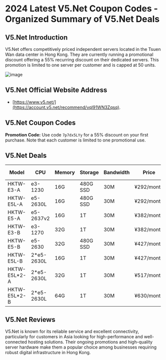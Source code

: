 # 2024 Latest V5.Net Coupon Codes - Organized Summary of V5.Net Deals

## V5.Net Introduction

V5.Net offers competitively priced independent servers located in the Tsuen Wan data center in Hong Kong. They are currently running a promotional discount offering a 55% recurring discount on their dedicated servers. This promotion is limited to one server per customer and is capped at 50 units.

![image](https://github.com/ogans417/V5.Net/assets/167673958/e788865b-8eb4-43b4-914a-f6fd1de55172)

## V5.Net Official Website Address

- [https://www.v5.net/](https://account.v5.net/recommend/vql91WN3Zqsq).

## V5.Net Coupon Codes

**Promotion Code:** Use code `7p7dx5LYy` for a 55% discount on your first purchase. Note that each customer is limited to one promotional use.

## V5.Net Deals

| Model       | CPU         | Memory | Storage | Bandwidth | Price      | Purchase Link                                      |
|-------------|-------------|--------|---------|-----------|------------|----------------------------------------------------|
| HKTW-E3-A   | e3-1230     | 16G    | 480G SSD | 30M      | ¥292/month | [Buy Now](https://account.v5.net/recommend/vql91WN3Zqsq) |
| HKTW-E5L-A  | e5-2630L    | 16G    | 480G SSD | 30M      | ¥292/month | [Buy Now](https://account.v5.net/recommend/vql91WN3Zqsq) |
| HKTW-E5-A   | e5-2637v2   | 16G    | 1T       | 30M      | ¥382/month | [Buy Now](https://account.v5.net/recommend/vql91WN3Zqsq) |
| HKTW-E3-B   | e3-1270     | 32G    | 1T       | 30M      | ¥382/month | [Buy Now](https://account.v5.net/recommend/vql91WN3Zqsq) |
| HKTW-E5-B   | e5-2630     | 32G    | 480G SSD | 30M      | ¥427/month | [Buy Now](https://account.v5.net/recommend/vql91WN3Zqsq) |
| HKTW-E5L-B  | 2*e5-2630L  | 16G    | 1T       | 30M      | ¥427/month | [Buy Now](https://account.v5.net/recommend/vql91WN3Zqsq) |
| HKTW-E5L*2-A| 2*e5-2630L  | 32G    | 1T       | 30M      | ¥517/month | [Buy Now](https://account.v5.net/recommend/vql91WN3Zqsq) |
| HKTW-E5L*2-B| 2*e5-2630L  | 64G    | 1T       | 30M      | ¥630/month | [Buy Now](https://account.v5.net/recommend/vql91WN3Zqsq) |

## V5.Net Reviews

V5.Net is known for its reliable service and excellent connectivity, particularly for customers in Asia looking for high-performance and well-connected hosting solutions. Their ongoing promotions and high-quality server hardware make them a popular choice among businesses requiring robust digital infrastructure in Hong Kong.

